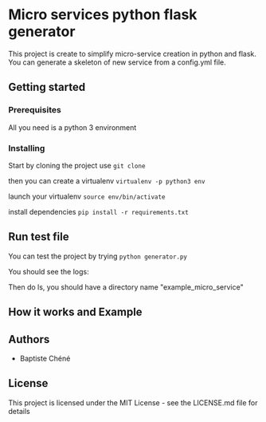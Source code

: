 # Micro services python flask generator

This project is create to simplify micro-service creation in python and flask. You can generate a skeleton of new 
service from a config.yml file.

## Getting started

### Prerequisites

All you need is a python 3 environment 

### Installing

Start by cloning the project use
`git clone `

then you can create a virtualenv 
`virtualenv -p python3 env`

launch your virtualenv
`source env/bin/activate`

install dependencies
`pip install -r requirements.txt`

## Run test file 

You can test the project by trying 
`python generator.py`

You should see the logs:

Then do ls, you should have a directory name "example_micro_service"

## How it works and Example


## Authors

* Baptiste Chéné

## License

This project is licensed under the MIT License - see the LICENSE.md file for details
